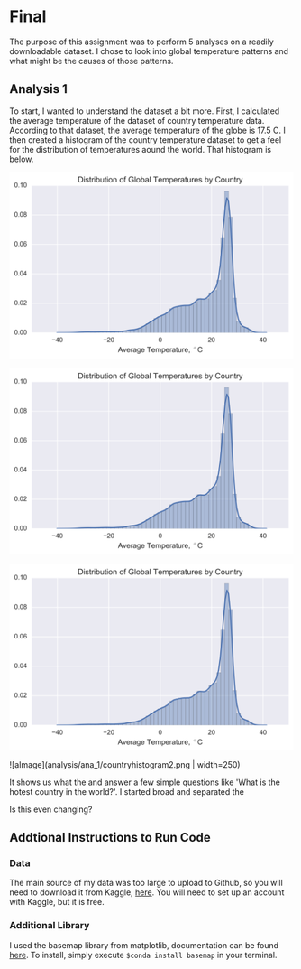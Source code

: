 # Final
The purpose of this assignment was to perform 5 analyses on a readily downloadable dataset. I chose to look into global temperature patterns and what might be the causes of those patterns.

## Analysis 1
To start, I wanted to understand the dataset a bit more. First, I calculated the average temperature of the dataset of country temperature data. According to that dataset, the average temperature of the globe is 17.5 C. I then created a histogram of the country temperature dataset to get a feel for the distribution of temperatures aound the world. That histogram is below.

![Image of LogLogEmails](analysis/ana_1/countryhistogram.png)

<img src="analysis/ana_1/countryhistogram.png" width="600">

![Image](analysis/ana_1/countryhistogram.svg)

![aImage](analysis/ana_1/countryhistogram2.png | width=250)

It shows us what the and answer a few simple questions like 'What is the hotest country in the world?'. I started broad and separated the 

Is this even changing?

## Addtional Instructions to Run Code
### Data
The main source of my data was too large to upload to Github, so you will need to download it from Kaggle, [here](https://www.kaggle.com/berkeleyearth/climate-change-earth-surface-temperature-data). You will need to set up an account with Kaggle, but it is free.

### Additional Library
I used the basemap library from matplotlib, documentation can be found [here](https://matplotlib.org/basemap/). To install, simply execute `$conda install basemap` in your terminal.


